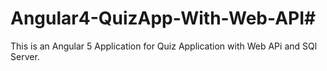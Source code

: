 # Angular4-QuizApp-With-Web-API# 
This is an Angular 5 Application for Quiz Application with Web APi and SQl Server.
